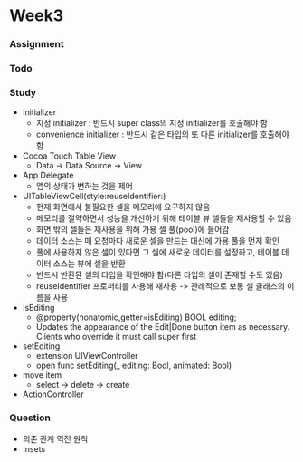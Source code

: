 # Week3

### Assignment

### Todo

### Study
- initializer
  - 지정 initializer : 반드시 super class의 지정 initializer를 호출해야 함
  - convenience initializer : 반드시 같은 타입의 또 다른 initializer를 호출해야 함
- Cocoa Touch Table View
  - Data -> Data Source -> View
- App Delegate
  - 앱의 상태가 변하는 것을 제어
- UITableViewCell(style:reuseIdentifier:)
  - 현재 화면에서 불필요한 셀을 메모리에 요구하지 않음
  - 메모리를 절약하면서 성능을 개선하기 위해 테이블 뷰 셀들을 재사용할 수 있음
  - 화면 밖의 셀들은 재사용을 위해 가용 셀 풀(pool)에 들어감
  - 데이터 소스는 매 요청마다 새로운 셀을 만드는 대신에 가용 풀을 먼저 확인
  - 풀에 사용하지 않은 셀이 있다면 그 셀에 새로운 데이터를 설정하고, 테이블 데이터 소스는 뷰에 셀을 반환
  - 반드시 반환된 셀의 타입을 확인해야 함(다른 타입의 셀이 존재할 수도 있음)
  - reuseIdentifier 프로퍼티를 사용해 재사용 -> 관례적으로 보통 셀 클래스의 이름을 사용
- isEditing
  - @property(nonatomic,getter=isEditing) BOOL editing;
  - Updates the appearance of the Edit|Done button item as necessary. Clients who override it must call super first
- setEditing
  - extension UIViewController
  - open func setEditing(_ editing: Bool, animated: Bool)
- move item
  - select -> delete -> create
- ActionController

### Question
- 의존 관계 역전 원칙
- Insets
